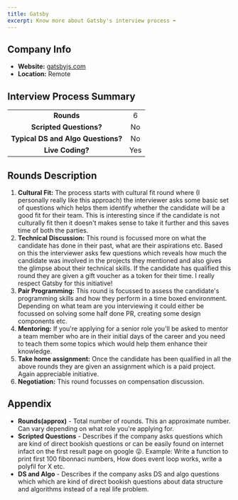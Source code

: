 ```yaml
---
title: Gatsby
excerpt: Know more about Gatsby's interview process ➡️
---
```

## Company Info
- **Website:** [gatsbyjs.com](https://www.gatsbyjs.com/)
- **Location:** Remote

## Interview Process Summary
|                                    |       |
| :--------------------------------: | :---: |
|             **Rounds**             |   6   |
|      **Scripted Questions?**       |  No   |
| **Typical DS and Algo Questions?** |  No   |
|          **Live Coding?**          |  Yes  |

## Rounds Description
1. **Cultural Fit:** The process starts with cultural fit round where (I personally really like this approach) the interviewer asks some basic set of questions which helps them identify whether the candidate will be a good fit for their team. This is interesting since if the candidate is not culturally fit then it doesn't makes sense to take it further and this saves time of both the parties.
2. **Technical Discussion:** This round is focussed more on what the candidate has done in their past, what are their aspirations etc. Based on this the interviewer asks few questions which reveals how much the candidate was involved in the projects they mentioned and also gives the glimpse about their technical skills. If the candidate has qualified this round they are given a gift voucher as a token for their time. I really respect Gatsby for this initiative!
3. **Pair Programming:** This round is focussed to assess the candidate's programming skills and how they perform in a time boxed environment. Depending on what team are you interviewing it could either be focussed on solving some half done PR, creating some design components etc.
4. **Mentoring:** If you're applying for a senior role you'll be asked to mentor a team member who are in their initial days of the career and you need to teach them some topics which would help them enhance their knowledge.
5. **Take home assignment:** Once the candidate has been qualified in all the above rounds they are given an assignment which is a paid project. Again appreciable initiative.
6. **Negotiation:** This round focusses on compensation discussion.

## Appendix
- **Rounds(approx)** - Total number of rounds. This an approximate number. Can vary depending on what role you're applying for.
- **Scripted Questions** - Describes if the company asks questions which are kind of direct bookish questions or can be easily found on internet infact on the first result page on google 😛. Example: Write a function to print first 100 fibonnaci numbers, How does event loop works, write a polyfil for X etc.
- **DS and Algo** - Describes if the company asks DS and algo questions which which are kind of direct bookish questions about data structure and algorithms instead of a real life problem.